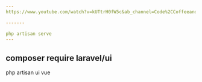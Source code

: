 ```yaml
---
https://www.youtube.com/watch?v=kUTtrH0fW5c&ab_channel=Code%2CCoffeeandChill

-------

php artisan serve
---
```

composer require laravel/ui
-----------
php artisan ui vue